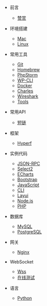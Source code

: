 * 前言
    * [赞赏](donate.md)

* 环境搭建
    * [Mac](development/mac.md)
    * [Linux](development/linux.md)

* 常用工具
    * [Git](tools/git.md)
    * [Homebrew](tools/brew.md)
    * [PhpStorm](tools/phpstorm.md)
    * [WP-CLI](tools/wp-cli.md)
    * [Docker](tools/docker.md)
    * [Charles](tools/charles.md)
    * [Wireshark](tools/wireshark.md)
    * [Tools](tools/tools.md)

* 常用API
    * [短链](api/short_url.md)

* 框架
    * [Hyperf](framework/hyperf.md)

* 实例代码
    * [JSON-RPC](code/hyperf-jsonrpc.md)
    * [Select2](code/select2.md)
    * [ECharts](code/echarts.md)
    * [Bootstrap](code/bootstrap.md)
    * [JavaScript](code/javascript.md)
    * [CLI](code/cli.md)
    * [Layui](code/layui.md)
    * [Node.js](code/nodejs.md)
    * [PHP](code/php.md)

* 数据库
    * [MySQL](database/mysql.md)
    * [PostgreSQL](database/postgresql.md)

* 网关
    * [Nginx](gateway/nginx.md)

* WebSocket
    * [Wss](code/websocket.md)
    * [在线测试](http://wstool.js.org)

* 语言
    * [Python](language/python.md)